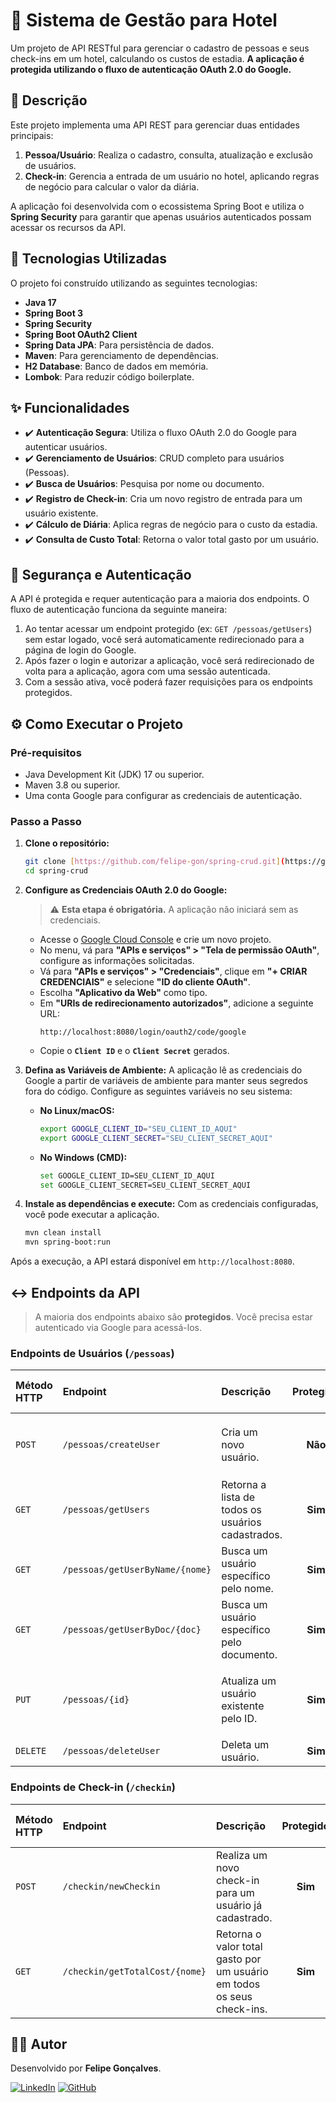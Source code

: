 # 🏨 Sistema de Gestão para Hotel

Um projeto de API RESTful para gerenciar o cadastro de pessoas e seus check-ins em um hotel, calculando os custos de estadia. **A aplicação é protegida utilizando o fluxo de autenticação OAuth 2.0 do Google.**

## 📝 Descrição

Este projeto implementa uma API REST para gerenciar duas entidades principais:
1.  **Pessoa/Usuário**: Realiza o cadastro, consulta, atualização e exclusão de usuários.
2.  **Check-in**: Gerencia a entrada de um usuário no hotel, aplicando regras de negócio para calcular o valor da diária.

A aplicação foi desenvolvida com o ecossistema Spring Boot e utiliza o **Spring Security** para garantir que apenas usuários autenticados possam acessar os recursos da API.

## 🚀 Tecnologias Utilizadas

O projeto foi construído utilizando as seguintes tecnologias:

-   **Java 17**
-   **Spring Boot 3**
-   **Spring Security**
-   **Spring Boot OAuth2 Client**
-   **Spring Data JPA**: Para persistência de dados.
-   **Maven**: Para gerenciamento de dependências.
-   **H2 Database**: Banco de dados em memória.
-   **Lombok**: Para reduzir código boilerplate.

## ✨ Funcionalidades

-   ✔️ **Autenticação Segura**: Utiliza o fluxo OAuth 2.0 do Google para autenticar usuários.
-   ✔️ **Gerenciamento de Usuários**: CRUD completo para usuários (Pessoas).
-   ✔️ **Busca de Usuários**: Pesquisa por nome ou documento.
-   ✔️ **Registro de Check-in**: Cria um novo registro de entrada para um usuário existente.
-   ✔️ **Cálculo de Diária**: Aplica regras de negócio para o custo da estadia.
-   ✔️ **Consulta de Custo Total**: Retorna o valor total gasto por um usuário.

## 🔐 Segurança e Autenticação

A API é protegida e requer autenticação para a maioria dos endpoints. O fluxo de autenticação funciona da seguinte maneira:

1.  Ao tentar acessar um endpoint protegido (ex: `GET /pessoas/getUsers`) sem estar logado, você será automaticamente redirecionado para a página de login do Google.
2.  Após fazer o login e autorizar a aplicação, você será redirecionado de volta para a aplicação, agora com uma sessão autenticada.
3.  Com a sessão ativa, você poderá fazer requisições para os endpoints protegidos.

## ⚙️ Como Executar o Projeto

### Pré-requisitos

-   Java Development Kit (JDK) 17 ou superior.
-   Maven 3.8 ou superior.
-   Uma conta Google para configurar as credenciais de autenticação.

### Passo a Passo

1.  **Clone o repositório:**
    ```bash
    git clone [https://github.com/felipe-gon/spring-crud.git](https://github.com/felipe-gon/spring-crud.git)
    cd spring-crud
    ```

2.  **Configure as Credenciais OAuth 2.0 do Google:**
    > ⚠️ **Esta etapa é obrigatória.** A aplicação não iniciará sem as credenciais.

    -   Acesse o [Google Cloud Console](https://console.cloud.google.com/) e crie um novo projeto.
    -   No menu, vá para **"APIs e serviços" > "Tela de permissão OAuth"**, configure as informações solicitadas.
    -   Vá para **"APIs e serviços" > "Credenciais"**, clique em **"+ CRIAR CREDENCIAIS"** e selecione **"ID do cliente OAuth"**.
    -   Escolha **"Aplicativo da Web"** como tipo.
    -   Em **"URIs de redirecionamento autorizados"**, adicione a seguinte URL:
        ```
        http://localhost:8080/login/oauth2/code/google
        ```
    -   Copie o **`Client ID`** e o **`Client Secret`** gerados.

3.  **Defina as Variáveis de Ambiente:**
    A aplicação lê as credenciais do Google a partir de variáveis de ambiente para manter seus segredos fora do código. Configure as seguintes variáveis no seu sistema:

    * **No Linux/macOS:**
        ```bash
        export GOOGLE_CLIENT_ID="SEU_CLIENT_ID_AQUI"
        export GOOGLE_CLIENT_SECRET="SEU_CLIENT_SECRET_AQUI"
        ```

    * **No Windows (CMD):**
        ```bash
        set GOOGLE_CLIENT_ID=SEU_CLIENT_ID_AQUI
        set GOOGLE_CLIENT_SECRET=SEU_CLIENT_SECRET_AQUI
        ```

4.  **Instale as dependências e execute:**
    Com as credenciais configuradas, você pode executar a aplicação.
    ```bash
    mvn clean install
    mvn spring-boot:run
    ```

Após a execução, a API estará disponível em `http://localhost:8080`.

## ↔️ Endpoints da API

> A maioria dos endpoints abaixo são **protegidos**. Você precisa estar autenticado via Google para acessá-los.

### Endpoints de Usuários (`/pessoas`)

| Método HTTP | Endpoint                       | Descrição                                         | Protegido | Corpo da Requisição (Exemplo)                                    |
| :---------- | :----------------------------- | :------------------------------------------------ | :-------: | :--------------------------------------------------------------- |
| `POST`      | `/pessoas/createUser`          | Cria um novo usuário.                             |    **Não** | `{ "nome": "João", "documento": "123456", "telefone": "99999" }` |
| `GET`       | `/pessoas/getUsers`            | Retorna a lista de todos os usuários cadastrados. |    **Sim** | N/A                                                              |
| `GET`       | `/pessoas/getUserByName/{nome}`| Busca um usuário específico pelo nome.            |    **Sim** | N/A                                                              |
| `GET`       | `/pessoas/getUserByDoc/{doc}`  | Busca um usuário específico pelo documento.       |    **Sim** | N/A                                                              |
| `PUT`       | `/pessoas/{id}`                | Atualiza um usuário existente pelo ID.            |    **Sim** | `{ "nome": "João Silva", "documento": "654321", "telefone": "88888" }` |
| `DELETE`    | `/pessoas/deleteUser`          | Deleta um usuário.                                |    **Sim** | `{ "id": 1 }`                                                    |

### Endpoints de Check-in (`/checkin`)

| Método HTTP | Endpoint                       | Descrição                                                      | Protegido | Corpo da Requisição (Exemplo)                                           |
| :---------- | :----------------------------- | :------------------------------------------------------------- | :-------: | :---------------------------------------------------------------------- |
| `POST`      | `/checkin/newCheckin`          | Realiza um novo check-in para um usuário já cadastrado.        |    **Sim** | `{ "pessoa": { "nome": "João" }, "adicionalVeiculo": true }`            |
| `GET`       | `/checkin/getTotalCost/{nome}` | Retorna o valor total gasto por um usuário em todos os seus check-ins. |    **Sim** | N/A                                                                     |

## 👨‍💻 Autor

Desenvolvido por **Felipe Gonçalves**.

[![LinkedIn](https://img.shields.io/badge/LinkedIn-0077B5?style=for-the-badge&logo=linkedin&logoColor=white)](https://www.linkedin.com/in/felipe-vieira4859/)
[![GitHub](https://img.shields.io/badge/GitHub-181717?style=for-the-badge&logo=github&logoColor=white)](https://github.com/felipe-gon)